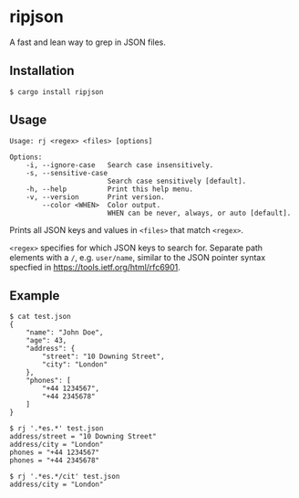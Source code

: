 # ripjson
A fast and lean way to grep in JSON files.

## Installation

``` console
$ cargo install ripjson
```

## Usage

    Usage: rj <regex> <files> [options]

    Options:
        -i, --ignore-case   Search case insensitively.
        -s, --sensitive-case
                            Search case sensitively [default].
        -h, --help          Print this help menu.
        -v, --version       Print version.
            --color <WHEN>  Color output.
                            WHEN can be never, always, or auto [default].

Prints all JSON keys and values in `<files>` that match `<regex>`.

`<regex>` specifies for which JSON keys to search for. Separate path elements
with a `/`, e.g. `user/name`, similar to the JSON pointer syntax specfied in
https://tools.ietf.org/html/rfc6901.

## Example

``` console
$ cat test.json
{
    "name": "John Doe",
    "age": 43,
    "address": {
        "street": "10 Downing Street",
        "city": "London"
    },
    "phones": [
        "+44 1234567",
        "+44 2345678"
    ]
}

$ rj '.*es.*' test.json
address/street = "10 Downing Street"
address/city = "London"
phones = "+44 1234567"
phones = "+44 2345678"

$ rj '.*es.*/cit' test.json
address/city = "London"
```
